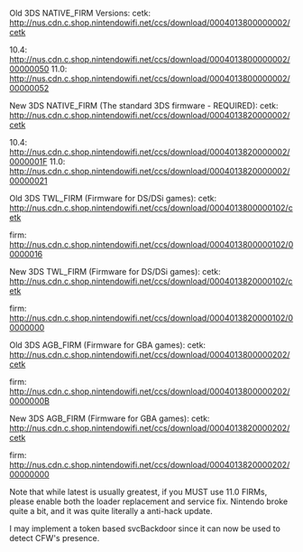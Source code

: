 Old 3DS NATIVE_FIRM Versions:
  cetk: http://nus.cdn.c.shop.nintendowifi.net/ccs/download/0004013800000002/cetk

  10.4: http://nus.cdn.c.shop.nintendowifi.net/ccs/download/0004013800000002/00000050
  11.0: http://nus.cdn.c.shop.nintendowifi.net/ccs/download/0004013800000002/00000052

New 3DS NATIVE_FIRM (The standard 3DS firmware - REQUIRED):
  cetk: http://nus.cdn.c.shop.nintendowifi.net/ccs/download/0004013820000002/cetk

  10.4: http://nus.cdn.c.shop.nintendowifi.net/ccs/download/0004013820000002/0000001F
  11.0: http://nus.cdn.c.shop.nintendowifi.net/ccs/download/0004013820000002/00000021

Old 3DS TWL_FIRM (Firmware for DS/DSi games):
  cetk: http://nus.cdn.c.shop.nintendowifi.net/ccs/download/0004013800000102/cetk

  firm: http://nus.cdn.c.shop.nintendowifi.net/ccs/download/0004013800000102/00000016

New 3DS TWL_FIRM (Firmware for DS/DSi games):
  cetk: http://nus.cdn.c.shop.nintendowifi.net/ccs/download/0004013820000102/cetk

  firm: http://nus.cdn.c.shop.nintendowifi.net/ccs/download/0004013820000102/00000000

Old 3DS AGB_FIRM (Firmware for GBA games):
  cetk: http://nus.cdn.c.shop.nintendowifi.net/ccs/download/0004013800000202/cetk

  firm: http://nus.cdn.c.shop.nintendowifi.net/ccs/download/0004013800000202/0000000B

New 3DS AGB_FIRM (Firmware for GBA games):
  cetk: http://nus.cdn.c.shop.nintendowifi.net/ccs/download/0004013820000202/cetk

  firm: http://nus.cdn.c.shop.nintendowifi.net/ccs/download/0004013820000202/00000000

Note that while latest is usually greatest, if you MUST use 11.0 FIRMs, please enable
both the loader replacement and service fix. Nintendo broke quite a bit, and it was
quite literally a anti-hack update.

I may implement a token based svcBackdoor since it can now be used to detect CFW's
presence.
